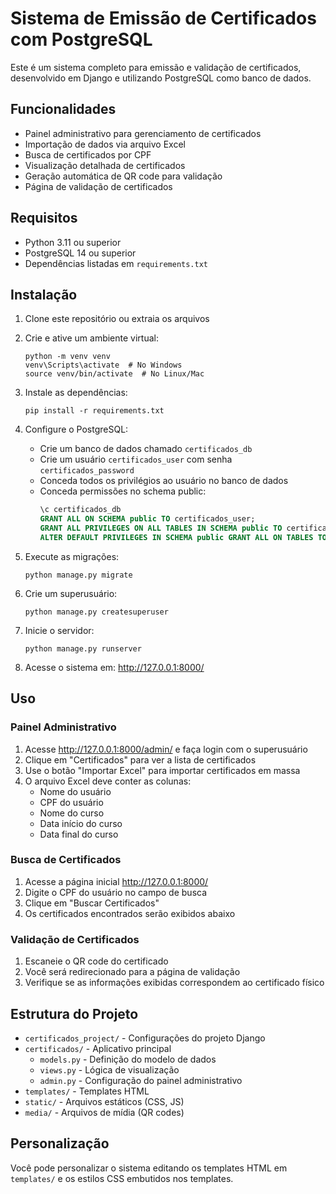# Sistema de Emissão de Certificados com PostgreSQL

Este é um sistema completo para emissão e validação de certificados, desenvolvido em Django e utilizando PostgreSQL como banco de dados.

## Funcionalidades

- Painel administrativo para gerenciamento de certificados
- Importação de dados via arquivo Excel
- Busca de certificados por CPF
- Visualização detalhada de certificados
- Geração automática de QR code para validação
- Página de validação de certificados

## Requisitos

- Python 3.11 ou superior
- PostgreSQL 14 ou superior
- Dependências listadas em `requirements.txt`

## Instalação

1. Clone este repositório ou extraia os arquivos
2. Crie e ative um ambiente virtual:
   ```
   python -m venv venv
   venv\Scripts\activate  # No Windows
   source venv/bin/activate  # No Linux/Mac
   ```
3. Instale as dependências:
   ```
   pip install -r requirements.txt
   ```
4. Configure o PostgreSQL:
   - Crie um banco de dados chamado `certificados_db`
   - Crie um usuário `certificados_user` com senha `certificados_password`
   - Conceda todos os privilégios ao usuário no banco de dados
   - Conceda permissões no schema public:
     ```sql
     \c certificados_db
     GRANT ALL ON SCHEMA public TO certificados_user;
     GRANT ALL PRIVILEGES ON ALL TABLES IN SCHEMA public TO certificados_user;
     ALTER DEFAULT PRIVILEGES IN SCHEMA public GRANT ALL ON TABLES TO certificados_user;
     ```

5. Execute as migrações:
   ```
   python manage.py migrate
   ```

6. Crie um superusuário:
   ```
   python manage.py createsuperuser
   ```

7. Inicie o servidor:
   ```
   python manage.py runserver
   ```

8. Acesse o sistema em: http://127.0.0.1:8000/

## Uso

### Painel Administrativo

1. Acesse http://127.0.0.1:8000/admin/ e faça login com o superusuário
2. Clique em "Certificados" para ver a lista de certificados
3. Use o botão "Importar Excel" para importar certificados em massa
4. O arquivo Excel deve conter as colunas:
   - Nome do usuário
   - CPF do usuário
   - Nome do curso
   - Data início do curso
   - Data final do curso

### Busca de Certificados

1. Acesse a página inicial http://127.0.0.1:8000/
2. Digite o CPF do usuário no campo de busca
3. Clique em "Buscar Certificados"
4. Os certificados encontrados serão exibidos abaixo

### Validação de Certificados

1. Escaneie o QR code do certificado
2. Você será redirecionado para a página de validação
3. Verifique se as informações exibidas correspondem ao certificado físico

## Estrutura do Projeto

- `certificados_project/` - Configurações do projeto Django
- `certificados/` - Aplicativo principal
  - `models.py` - Definição do modelo de dados
  - `views.py` - Lógica de visualização
  - `admin.py` - Configuração do painel administrativo
- `templates/` - Templates HTML
- `static/` - Arquivos estáticos (CSS, JS)
- `media/` - Arquivos de mídia (QR codes)

## Personalização

Você pode personalizar o sistema editando os templates HTML em `templates/` e os estilos CSS embutidos nos templates.